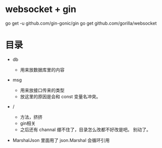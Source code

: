 # websocket + gin
go get -u github.com/gin-gonic/gin
go get github.com/gorilla/websocket


# 目录
- db
  - 用来放数据库里的内容
- msg
  - 用来放接口传来的类型
  - 放这里的原因是会和 const 变量名冲突。
- /
  - 方法，挤挤
  - gin相关
  - 之后还有 channal
绷不住了，目录怎么改都不好改是吧。
别动了。

- MarshalJson 里面用了 json.Marshal 会循环引用